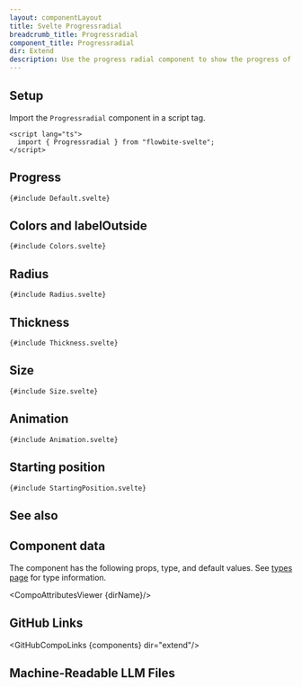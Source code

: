 ```yaml
---
layout: componentLayout
title: Svelte Progressradial
breadcrumb_title: Progressradial
component_title: Progressradial
dir: Extend
description: Use the progress radial component to show the progress of a process.
---
```


<script lang="ts">
  import {  TableProp, TableDefaultRow, CompoAttributesViewer, Seealso, GitHubCompoLinks, LlmLink } from '../../utils'
  import { P, A } from '$lib'
  const components = 'Progressradial'
  const dirName = "progress"
  const relatedLinks = ['/docs/components/progress','/docs/extend/progressradial' ]
</script>

## Setup

Import the `Progressradial` component in a script tag.

```svelte example hideOutput
<script lang="ts">
  import { Progressradial } from "flowbite-svelte";
</script>
```

## Progress

```svelte example class="grid grid-cols-2 sm:grid-cols-4"
{#include Default.svelte}
```

## Colors and labelOutside

```svelte example class="grid grid-cols-2 sm:grid-cols-4"
{#include Colors.svelte}
```

## Radius

```svelte example class="grid grid-cols-2 sm:grid-cols-4"
{#include Radius.svelte}
```

## Thickness

```svelte example class="grid grid-cols-2 sm:grid-cols-4"
{#include Thickness.svelte}
```

## Size

```svelte example class="grid grid-cols-2 sm:grid-cols-4"
{#include Size.svelte}
```

## Animation

```svelte example class="grid grid-cols-1"
{#include Animation.svelte}
```

## Starting position

```svelte example class="grid grid-cols-2 sm:grid-cols-4"
{#include StartingPosition.svelte}
```

## See also

<Seealso links={relatedLinks} />

## Component data

The component has the following props, type, and default values. See [types page](/docs/pages/typescript) for type information.

<CompoAttributesViewer {dirName}/>

## GitHub Links

<GitHubCompoLinks {components} dir="extend"/>

## Machine-Readable LLM Files

<LlmLink />